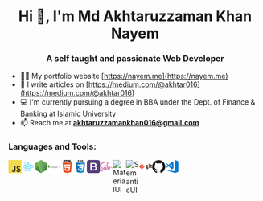 <h1 align="center">Hi 👋, I'm Md Akhtaruzzaman Khan Nayem</h1>
<h3 align="center">A self taught and passionate Web Developer</h3>

- 👨‍💻 My portfolio website [https://nayem.me](https://nayem.me)
- 📝 I write articles on [https://medium.com/@akhtar016](https://medium.com/@akhtar016)
- 💻 I'm currently pursuing a degree in BBA under the Dept. of Finance & Banking at Islamic University
- 📫 Reach me at **akhtaruzzamankhan016@gmail.com**



### Languages and Tools:
[<img align="left" alt="JavaScript" width="26px" src="https://raw.githubusercontent.com/github/explore/master/topics/javascript/javascript.png" />](https://nayem.me)
[<img align="left" alt="ReactJs" width="26px" src="https://raw.githubusercontent.com/github/explore/master/topics/react/react.png" />](https://nayem.me)
[<img align="left" alt="Node.js" width="26px" src="https://raw.githubusercontent.com/github/explore/master/topics/nodejs/nodejs.png" />](https://nayem.me) 
[<img align="left" alt="MongoDB" width="26px" src="https://raw.githubusercontent.com/github/explore/master/topics/mongodb/mongodb.png" />](https://nayem.me)

[<img align="left" alt="HTML5" width="26px" src="https://raw.githubusercontent.com/github/explore/master/topics/html/html.png" />](https://nayem.me)
[<img align="left" alt="CSS3" width="26px" src="https://raw.githubusercontent.com/github/explore/master/topics/css/css.png" />](https://nayem.me)
[<img align="left" alt="Bootstrap" width="26px" src="https://raw.githubusercontent.com/github/explore/master/topics/bootstrap/bootstrap.png" />](https://nayem.me)
[<img align="left" alt="Sass" width="26px" src="https://raw.githubusercontent.com/github/explore/master/topics/sass/sass.png" />](https://nayem.me)

[<img align="left" alt="MaterialUI" width="26px" src="https://cdn.jsdelivr.net/npm/simple-icons@3.6.0/icons/material-ui.svg" />](https://nayem.me) 
[<img align="left" alt="SemanticUI" width="26px" src="https://semantic-ui.com/images/logo.png" />](https://nayem.me) 

[<img align="left" alt="Git" width="26px" src="https://raw.githubusercontent.com/github/explore/master/topics/git/git.png" />](https://nayem.me)
[<img align="left" alt="GitHub" width="26px" src="https://raw.githubusercontent.com/github/explore/master/topics/github/github.png" />](https://nayem.me)
[<img align="left" alt="Visual Studio Code" width="26px" src="https://raw.githubusercontent.com/github/explore/master/topics/visual-studio-code/visual-studio-code.png" />](https://nayem.me)

<br />
<br />



<!--[<img align="left" alt="SQL" width="26px" src="https://raw.githubusercontent.com/github/explore/master/topics/sql/sql.png" />](https://nayem.me) -->
<!--[<img align="left" alt="Webstorm" width="26px" src="https://cdn.jsdelivr.net/npm/simple-icons@3.6.0/icons/webstorm.svg" />](https://nayem.me) -->
<!-- [<img align="left" alt="Gatsby" width="26px" src="https://raw.githubusercontent.com/github/explore/master/topics/gatsby/gatsby.png" />](https://proarif.com) -->
<!-- [<img align="left" alt="GraphQL" width="26px" src="https://raw.githubusercontent.com/github/explore/master/topics/graphql/graphql.png" />](https://proarif.com) -->
<!-- [<img align="left" alt="Deno" width="26px" src="https://raw.githubusercontent.com/github/explore/master/topics/deno/deno.png" />](https://proarif.com) -->
<!--[<img align="left" alt="MySQL" width="26px" src="https://raw.githubusercontent.com/github/explore/master/topics/mysql/mysql.png" />](https://nayem.me) -->
<!-- [<img align="left" alt="GitLab" width="26px" src="https://cdn.jsdelivr.net/npm/simple-icons@v3/icons/gitlab.svg" />](https://nayem.me)  -->
<!--[<img align="left" alt="Terminal" width="26px" src="https://raw.githubusercontent.com/github/explore/master/topics/terminal/terminal.png" />](https://nayem.me) -->
